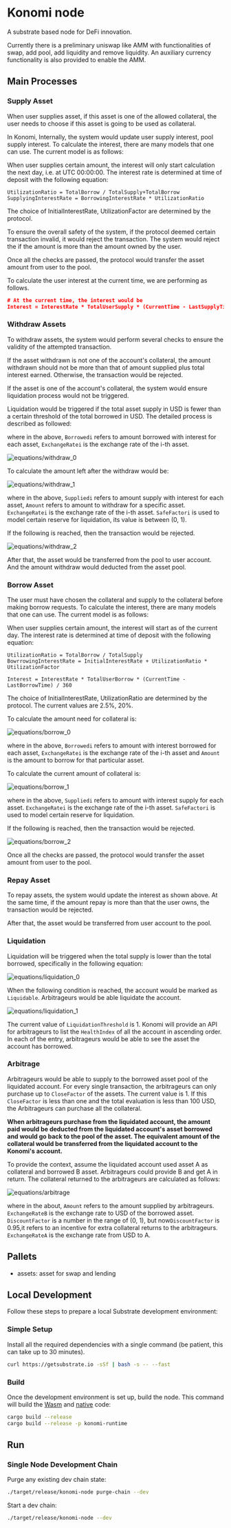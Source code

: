 # Konomi node

A substrate based node for DeFi innovation.

Currently there is a preliminary uniswap like AMM with functionalities of swap, add pool, add liquidity and remove liquidity. An auxiliary currency functionality is also provided to enable the AMM.

## Main Processes
### Supply Asset
When user supplies asset, if this asset is one of the allowed collateral, the user needs to choose if this asset is going to be used as collateral.

In Konomi, Internally, the system would update user supply interest, pool supply interest. To calculate the interest, there are many models that one can use. The current model is as follows:

When user supplies certain amount, the interest will only start calculation the next day, i.e. at UTC 00:00:00.  The interest rate is determined at time of deposit with the following equation:

```
UtilizationRatio = TotalBorrow / TotalSupply+TotalBorrow
SupplyingInterestRate = BorrowingInterestRate * UtilizationRatio
```

The choice of InitialInterestRate, UtilizationFactor are determined by the protocol.

To ensure the overall safety of the system, if the protocol deemed certain transaction invalid, it would reject the transaction. The system would reject the if the amount is more than the amount owned by the user.

Once all the checks are passed, the protocol would transfer the asset amount from user to the pool.

To calculate the user interest at the current time, we are performing as follows.

```json
# At the current time, the interest would be
Interest = InterestRate * TotalUserSupply * (CurrentTime - LastSupplyTime) / 360
```
### Withdraw Assets
To withdraw assets, the system would perform several checks to ensure the validity of the attempted transaction.

If the asset withdrawn is not one of the account's collateral, the amount withdrawn should not be more than that of amount supplied plus total interest earned. Otherwise, the transaction would be rejected.

If the asset is one of the account's collateral, the system would ensure liquidation process would not be triggered.

Liquidation would be triggered if the total asset supply in USD is fewer than a certain threshold of the total borrowed in USD. The detailed process is described as followed:

where in the above, `Borrowedi` refers to amount borrowed with interest for each asset, `ExchangeRatei` is the exchange rate of the i-th asset.

![equations/withdraw_0](equations/withdraw_0.png)

To calculate the amount left after the withdraw would be:

![equations/withdraw_1](equations/withdraw_1.png)

where in the above, `Suppliedi` refers to amount supply with interest for each asset, `Amount` refers to amount to withdraw for a specific asset. `ExchangeRatei` is the exchange rate of the i-th asset. `SafeFactori` is used to model certain reserve for liquidation, its value is between (0, 1).

If the following is reached, then the transaction would be rejected.

![equations/withdraw_2](equations/withdraw_2.png)

After that, the asset would be transferred from the pool to user account. And the amount withdraw would deducted from the asset pool.

### Borrow Asset

The user must have chosen the collateral and supply to the collateral before making borrow requests. To calculate the interest, there are many models that one can use. The current model is as follows:

When user supplies certain amount, the interest will start as of the current day.  The interest rate is determined at time of deposit with the following equation:

```
UtilizationRatio = TotalBorrow / TotalSupply
BowrrowingInterestRate = InitialInterestRate + UtilizationRatio * UtilizationFactor

Interest = InterestRate * TotalUserBorrow * (CurrentTime - LastBorrowTime) / 360
```

The choice of InitialInterestRate, UtilizationRatio are determined by the protocol. The current values are 2.5%, 20%.

To calculate the amount need for collateral is:

![equations/borrow_0](equations/borrow_0.png)

where in the above, `Borrowedi` refers to amount with interest borrowed for each asset, `ExchangeRatei` is the exchange rate of the i-th asset and `Amount` is the amount to borrow for that particular asset.

To calculate the current amount of collateral is:

![equations/borrow_1](equations/borrow_1.png)

where in the above, `Suppliedi` refers to amount with interest supply for each asset. `ExchangeRatei` is the exchange rate of the i-th asset. `SafeFactori` is used to model certain reserve for liquidation.

If the following is reached, then the transaction would be rejected.

![equations/borrow_2](equations/borrow_2.png)

Once all the checks are passed, the protocol would transfer the asset amount from user to the pool.

### Repay Asset

To repay assets, the system would update the interest as shown above. At the same time, if the amount repay is more than that the user owns, the transaction would be rejected.

After that, the asset would be transferred from user account to the pool.

### Liquidation
Liquidation will be triggered when the total supply is lower than the total borrowed, specifically in the following equation:

![equations/liquidation_0](equations/liquidation_0.png)

When the following condition is reached, the account would be marked as `Liquidable`. Arbitrageurs would be able liquidate the account.

![equations/liquidation_1](equations/liquidation_1.png)

The current value of `LiquidationThreshold` is 1. Konomi will provide an API for arbitrageurs to list the `HealthIndex` of all the account in ascending order. In each of the entry, arbitrageurs would be able to see the asset the account has borrowed.

### Arbitrage
Arbitrageurs would be able to supply to the borrowed asset pool of the liquidated account. For every single transaction, the arbitrageurs can only purchase up to `CloseFactor` of the assets. The current value is 1. If this `CloseFactor` is less than one and the total evaluation is less than 100 USD, the Arbitrageurs can purchase all the collateral.

**When arbitrageurs purchase from the liquidated account, the amount paid would be deducted from the liquidated account's asset borrowed and would go back to the pool of the asset. The equivalent amount of the collateral would be transferred from the liquidated account to the Konomi's account.**

To provide the context, assume the liquidated account used asset A as collateral and borrowed B asset. Arbitrageurs could provide B and get A in return. The collateral returned to the arbitrageurs are calculated as follows:

![equations/arbitrage](./equations/arbitrage.png)

where in the about, `Amount` refers to the amount supplied by arbitrageurs. `ExchangeRateB` is the exchange rate to USD of the borrowed asset. `DiscountFactor` is a number in the range of (0, 1), but now`DiscountFactor` is 0.95,it refers to an incentive for extra collateral returns to the arbitrageurs. `ExchangeRateA` is the exchange rate from USD to A.

## Pallets
- assets: asset for swap and lending

## Local Development

Follow these steps to prepare a local Substrate development environment:

### Simple Setup

Install all the required dependencies with a single command (be patient, this can take up to 30
minutes).

```bash
curl https://getsubstrate.io -sSf | bash -s -- --fast
```

### Build

Once the development environment is set up, build the node. This command will build the
[Wasm](https://substrate.dev/docs/en/knowledgebase/advanced/executor#wasm-execution) and
[native](https://substrate.dev/docs/en/knowledgebase/advanced/executor#native-execution) code:

```bash
cargo build --release
cargo build --release -p konomi-runtime
```

## Run

### Single Node Development Chain

Purge any existing dev chain state:

```bash
./target/release/konomi-node purge-chain --dev
```

Start a dev chain:

```bash
./target/release/konomi-node --dev
```